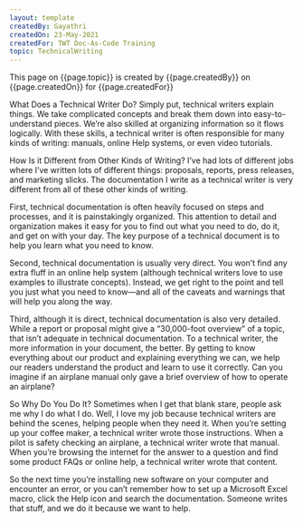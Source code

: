 ```yaml
---
layout: template
createdBy: Gayathri
createdOn: 23-May-2021
createdFor: TWT Doc-As-Code Training
topic: TechnicalWriting
---
```



This page on {{page.topic}} is created by {{page.createdBy}} on {{page.createdOn}} for {{page.createdFor}}

What Does a Technical Writer Do?
Simply put, technical writers explain things. We take complicated concepts and break them down into easy-to-understand pieces. We’re also skilled at organizing information so it flows logically. With these skills, a technical writer is often responsible for many kinds of writing: manuals, online Help systems, or even video tutorials.

How Is it Different from Other Kinds of Writing?
I’ve had lots of different jobs where I’ve written lots of different things: proposals, reports, press releases, and marketing slicks. The documentation I write as a technical writer is very different from all of these other kinds of writing.

First, technical documentation is often heavily focused on steps and processes, and it is painstakingly organized. This attention to detail and organization makes it easy for you to find out what you need to do, do it, and get on with your day. The key purpose of a technical document is to help you learn what you need to know.

Second, technical documentation is usually very direct. You won’t find any extra fluff in an online help system (although technical writers love to use examples to illustrate concepts). Instead, we get right to the point and tell you just what you need to know—and all of the caveats and warnings that will help you along the way.

Third, although it is direct, technical documentation is also very detailed. While a report or proposal might give a “30,000-foot overview” of a topic, that isn’t adequate in technical documentation. To a technical writer, the more information in your document, the better. By getting to know everything about our product and explaining everything we can, we help our readers understand the product and learn to use it correctly. Can you imagine if an airplane manual only gave a brief overview of how to operate an airplane?

So Why Do You Do It?
Sometimes when I get that blank stare, people ask me why I do what I do. Well, I love my job because technical writers are behind the scenes, helping people when they need it. When you’re setting up your coffee maker, a technical writer wrote those instructions. When a pilot is safety checking an airplane, a technical writer wrote that manual. When you’re browsing the internet for the answer to a question and find some product FAQs or online help, a technical writer wrote that content.

So the next time you’re installing new software on your computer and encounter an error, or you can’t remember how to set up a Microsoft Excel macro, click the Help icon and search the documentation. Someone writes that stuff, and we do it because we want to help.
